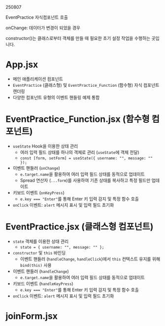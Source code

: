 250807

EventPractice 자식컴포넌트 호출

onChange: 데이터가 변경이 되었을 경우

constructor()는 클래스로부터 객체를 만들 때 필요한 초기 설정 작업을 수행하는 곳입니다.

# App.jsx

-   메인 애플리케이션 컴포넌트
-   `EventPractice` (클래스형) 및 `EventPractice_Function` (함수형) 자식 컴포넌트 렌더링
-   다양한 컴포넌트 유형의 이벤트 핸들링 예제 통합

# EventPractice_Function.jsx (함수형 컴포넌트)

-   `useState` Hook을 이용한 상태 관리
    -   여러 입력 필드 상태를 하나의 객체로 관리 (`useState`에 객체 전달)
    -   `const [form, setForm] = useState({ username: "", message: "" });`
-   이벤트 핸들러 (`onChange`)
    -   `e.target.name`을 활용하여 여러 입력 필드 상태를 동적으로 업데이트
    -   Spread 연산자 (`...form`)를 사용하여 기존 상태를 복사하고 특정 필드만 업데이트
-   키보드 이벤트 (`onKeyPress`)
    -   `e.key === "Enter"`를 통해 Enter 키 입력 감지 및 특정 함수 호출
-   `onClick` 이벤트: `alert` 메시지 표시 및 입력 필드 초기화

# EventPractice.jsx (클래스형 컴포넌트)

-   `state` 객체를 이용한 상태 관리
    -   `state = { username: "", message: "" };`
-   `constructor` 및 `this` 바인딩
    -   이벤트 핸들러 (`handleChange`, `handleClick`)에서 `this` 컨텍스트 유지를 위해 `bind(this)` 사용
-   이벤트 핸들러 (`handleChange`)
    -   `e.target.name`을 활용하여 여러 입력 필드 상태를 동적으로 업데이트
-   키보드 이벤트 (`handleKeyPress`)
    -   `e.key === "Enter"`를 통해 Enter 키 입력 감지 및 특정 함수 호출
-   `onClick` 이벤트: `alert` 메시지 표시 및 입력 필드 초기화

# joinForm.jsx